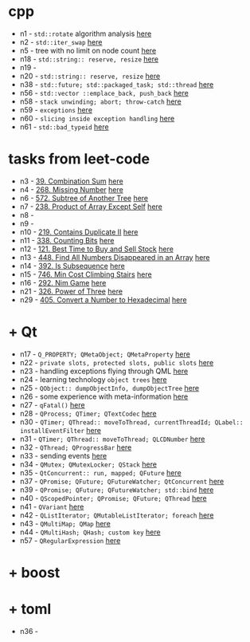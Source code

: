 # cpp

- n1 - `std::rotate` algorithm analysis [here](./n1/NOTE.md)
- n2 - `std::iter_swap` [here](./n2/NOTE.md)
- n5 - tree with no limit on node count [here](./n5/NOTE.md)
- n18 - `std::string:: reserve, resize` [here](./n18/NOTE.md)
- n19 -
- n20 - `std::string:: reserve, resize` [here](./n20/NOTE.md)
- n38 - `std::future; std::packaged_task; std::thread` [here](./n38/NOTE.md)
- n56 - `std::vector ::emplace_back, push_back` [here](./n56/NOTE.md)
- n58 - `stack unwinding; abort; throw-catch` [here](./n58/NOTE.md)
- n59 - `exceptions` [here](./n59/NOTE.md)
- n60 - `slicing inside exception handling` [here](./n60/NOTE.md)
- n61 - `std::bad_typeid` [here](./n61/NOTE.md)

# tasks from leet-code

- n3 - [39. Combination Sum](https://leetcode.com/problems/combination-sum/) [here](./n3/NOTE.md)
- n4 - [268. Missing Number](https://leetcode.com/problems/missing-number/) [here](./n4/NOTE.md)
- n6 - [572. Subtree of Another Tree](https://leetcode.com/problems/subtree-of-another-tree/) [here](./n6/NOTE.md)
- n7 - [238. Product of Array Except Self](https://leetcode.com/problems/product-of-array-except-self/) [here](./n7/NOTE.md)
- n8 -
- n9 -
- n10 - [219. Contains Duplicate II](https://leetcode.com/problems/contains-duplicate-ii/) [here](./n10/NOTE.md)
- n11 - [338. Counting Bits](https://leetcode.com/problems/counting-bits/) [here](./n11/NOTE.md)
- n12 - [121. Best Time to Buy and Sell Stock](https://leetcode.com/problems/best-time-to-buy-and-sell-stock/) [here](./n12/NOTE.md)
- n13 - [448. Find All Numbers Disappeared in an Array](https://leetcode.com/problems/find-all-numbers-disappeared-in-an-array/) [here](./n13/NOTE.md)
- n14 - [392. Is Subsequence](https://leetcode.com/problems/is-subsequence/) [here](./n14/NOTE.md)
- n15 - [746. Min Cost Climbing Stairs](https://leetcode.com/problems/min-cost-climbing-stairs/) [here](./n15/NOTE.md)
- n16 - [292. Nim Game](https://leetcode.com/problems/nim-game/) [here](./n16/NOTE.md)
- n21 - [326. Power of Three](https://leetcode.com/problems/power-of-three/) [here](./n21/NOTE.md)
- n29 - [405. Convert a Number to Hexadecimal](https://leetcode.com/problems/convert-a-number-to-hexadecimal/) [here](./n29/NOTE.md)

# + Qt

- n17 - `Q_PROPERTY; QMetaObject; QMetaProperty` [here](./n17/NOTE.md)
- n22 - `private slots, protected slots, public slots` [here](./n22/NOTE.md)
- n23 - handling exceptions flying through QML [here](./n23/NOTE.md)
- n24 - learning technology `object trees` [here](./n24/NOTE.md)
- n25 - `QObject:: dumpObjectInfo, dumpObjectTree` [here](./n25/NOTE.md)
- n26 - some experience with meta-information [here](./n26/NOTE.md)
- n27 - `qFatal()` [here](./n27/NOTE.md)
- n28 - `QProcess; QTimer; QTextCodec` [here](./n28/NOTE.md)
- n30 - `QTimer; QThread:: moveToThread, currentThreadId; QLabel:: installEventFilter` [here](./n30/NOTE.md)
- n31 - `QTimer; QThread:: moveToThread; QLCDNumber` [here](./n31/NOTE.md)
- n32 - `QThread; QProgressBar` [here](./n32/NOTE.md)
- n33 - sending events [here](./n33/NOTE.md)
- n34 - `QMutex; QMutexLocker; QStack` [here](./n34/NOTE.md)
- n35 - `QtConcurrent:: run, mapped; QFuture` [here](./n35/NOTE.md)
- n37 - `QPromise; QFuture; QFutureWatcher; QtConcurrent` [here](./n37/NOTE.md)
- n39 - `QPromise; QFuture; QFutureWatcher; std::bind` [here](./n39/NOTE.md)
- n40 - `QScopedPointer; QPromise; QFuture; QThread` [here](./n40/NOTE.md)
- n41 - `QVariant` [here](./n41/NOTE.md)
- n42 - `QListIterator; QMutableListIterator; foreach` [here](./n42/NOTE.md)
- n43 - `QMultiMap; QMap` [here](./n43/NOTE.md)
- n44 - `QMultiHash; QHash; custom key` [here](./n44/NOTE.md)
- n57 - `QRegularExpression` [here](./n57/NOTE.md)

# + boost

# + toml
- n36 -